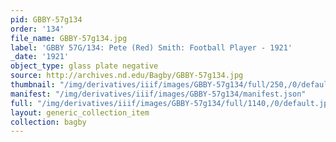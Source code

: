 ```yaml
---
pid: GBBY-57g134
order: '134'
file_name: GBBY-57g134.jpg
label: 'GBBY 57G/134: Pete (Red) Smith: Football Player - 1921'
_date: '1921'
object_type: glass plate negative
source: http://archives.nd.edu/Bagby/GBBY-57g134.jpg
thumbnail: "/img/derivatives/iiif/images/GBBY-57g134/full/250,/0/default.jpg"
manifest: "/img/derivatives/iiif/images/GBBY-57g134/manifest.json"
full: "/img/derivatives/iiif/images/GBBY-57g134/full/1140,/0/default.jpg"
layout: generic_collection_item
collection: bagby
---
```

